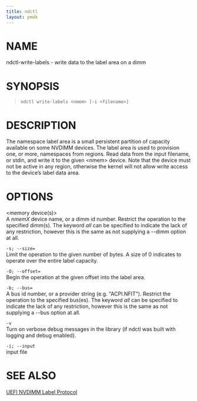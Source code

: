 ```yaml
---
title: ndctl
layout: pmdk
---
```


# NAME

ndctl-write-labels - write data to the label area on a dimm

# SYNOPSIS

>     ndctl write-labels <nmem> [-i <filename>]

# DESCRIPTION

The namespace label area is a small persistent partition of capacity
available on some NVDIMM devices. The label area is used to provision
one, or more, namespaces from regions. Read data from the input
filename, or stdin, and write it to the given \<nmem> device. Note that
the device must not be active in any region, otherwise the kernel will
not allow write access to the device’s label data area.

# OPTIONS

\<memory device(s)>  
A *nmemX* device name, or a dimm id number. Restrict the operation to
the specified dimm(s). The keyword *all* can be specified to indicate
the lack of any restriction, however this is the same as not supplying a
--dimm option at all.

`-s; --size=`  
Limit the operation to the given number of bytes. A size of 0 indicates
to operate over the entire label capacity.

`-O; --offset=`  
Begin the operation at the given offset into the label area.

`-b; --bus=`  
A bus id number, or a provider string (e.g. "ACPI.NFIT"). Restrict the
operation to the specified bus(es). The keyword *all* can be specified
to indicate the lack of any restriction, however this is the same as not
supplying a --bus option at all.

`-v`  
Turn on verbose debug messages in the library (if ndctl was built with
logging and debug enabled).

`-i; --input`  
input file

# SEE ALSO

[UEFI NVDIMM Label
Protocol](http://www.uefi.org/sites/default/files/resources/UEFI_Spec_2_7.pdf)
